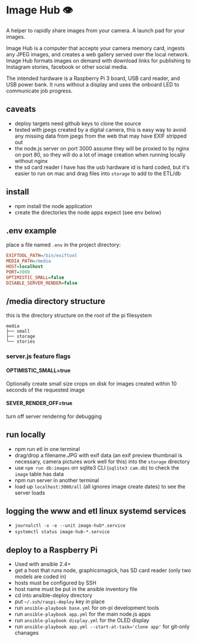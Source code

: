 # Image Hub 👁
A helper to rapidly share images from your camera.
A launch pad for your images.

Image Hub is a computer that accepts your camera memory card, ingests any JPEG images, and creates a web gallery served over the local network. Image Hub formats images on demand with download links for publishing to Instagram stories, facebook or other social media.

The intended hardware is a Raspberry Pi 3 board, USB card reader, and USB power bank. It runs without a display and uses the onboard LED to communicate job progress.

## caveats
- deploy targets need github keys to clone the source
- tested with jpegs created by a digital camera, this is easy way to avoid any missing data from jpegs from the web that may have EXIF stripped out
- the node.js server on port 3000 assume they will be proxied to by nginx on port 80, so they will do a lot of image creation when running locally without nginx
- the sd card reader I have has the usb hardware id is hard coded, but it's easier to run on mac and drag files into `storage` to add to the ETL/db

## install
- npm install the node application
- create the directories the node apps expect (see env below)

## .env example
place a file named `.env` in the project directory:
```ini
EXIFTOOL_PATH=/bin/exiftool
MEDIA_PATH=/media
HOST=localhost
PORT=3000
OPTIMISTIC_SMALL=false
DISABLE_SERVER_RENDER=false
```

## /media directory structure
this is the directory structure on the root of the pi filesystem
```
media
├── small
├── storage
└── stories
```

### server.js feature flags
#### OPTIMISTIC_SMALL=true
Optionally create small size crops on disk for images created within 10 seconds of the requested image
#### SEVER_RENDER_OFF=true
turn off server rendering for debugging

## run locally
- npm run etl in one terminal
- drag/drop a filename.JPG with exif data (an exif preview thumbnail is necessary, camera pictures work well for this) into the `storage` directory
- use `npm run db:images` orr sqlite3 CLI (`sqlite3 cam.db`) to check the `image` table has data
- npm run server in another terminal
- load up `localhost:3000/all` (all ignores image create dates) to see the server loads


## logging the www and etl linux systemd services
- `journalctl -x -e --unit image-hub*.service`
- `systemctl status image-hub-*.service`

## deploy to a Raspberry Pi
- Used with ansible 2.4+
- get a host that runs node, graphicsmagick, has SD card reader (only two models are coded in)
- hosts must be configured by SSH
- host name must be put in the ansible inventory file
- cd into ansible-deploy directory
- put `~/.ssh/raspi-deploy` key in place
- run `ansible-playbook base.yml` for on-pi development tools
- run `ansible-playbook app.yml` for the main node.js apps
- run `ansible-playbook display.yml` for the OLED display
- run `ansible-playbook app.yml --start-at-task='clone app'` for git-only chanages
